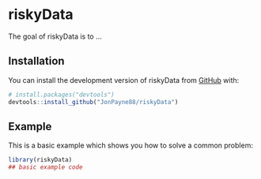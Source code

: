 
# riskyData

<!-- badges: start -->
<!-- badges: end -->

The goal of riskyData is to ...

## Installation

You can install the development version of riskyData from [GitHub](https://github.com/) with:

``` r
# install.packages("devtools")
devtools::install_github("JonPayne88/riskyData")
```

## Example

This is a basic example which shows you how to solve a common problem:

``` r
library(riskyData)
## basic example code
```

